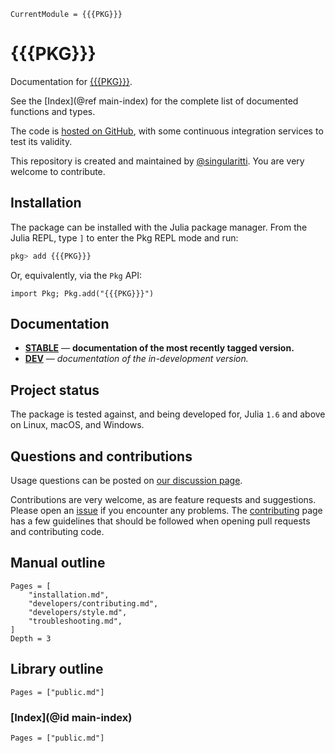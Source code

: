 ```@meta
CurrentModule = {{{PKG}}}
```

# {{{PKG}}}

Documentation for [{{{PKG}}}](https://github.com/{{{USER}}}/{{{PKG}}}.jl).

See the [Index](@ref main-index) for the complete list of documented functions
and types.

The code is [hosted on GitHub](https://github.com/{{{USER}}}/{{{PKG}}}.jl),
with some continuous integration services to test its validity.

This repository is created and maintained by [@singularitti](https://github.com/singularitti).
You are very welcome to contribute.

## Installation

The package can be installed with the Julia package manager.
From the Julia REPL, type `]` to enter the Pkg REPL mode and run:

```julia
pkg> add {{{PKG}}}
```

Or, equivalently, via the `Pkg` API:

```@repl
import Pkg; Pkg.add("{{{PKG}}}")
```

## Documentation

- [**STABLE**](https://{{{USER}}}.github.io/{{{PKG}}}.jl/stable) — **documentation of the most recently tagged version.**
- [**DEV**](https://{{{USER}}}.github.io/{{{PKG}}}.jl/dev) — _documentation of the in-development version._

## Project status

The package is tested against, and being developed for, Julia `1.6` and above on Linux,
macOS, and Windows.

## Questions and contributions

Usage questions can be posted on
[our discussion page](https://github.com/{{{USER}}}/{{{PKG}}}.jl/discussions).

Contributions are very welcome, as are feature requests and suggestions. Please open an
[issue](https://github.com/{{{USER}}}/{{{PKG}}}.jl/issues)
if you encounter any problems. The [contributing](@ref) page has
a few guidelines that should be followed when opening pull requests and contributing code.

## Manual outline

```@contents
Pages = [
    "installation.md",
    "developers/contributing.md",
    "developers/style.md",
    "troubleshooting.md",
]
Depth = 3
```

## Library outline

```@contents
Pages = ["public.md"]
```

### [Index](@id main-index)

```@index
Pages = ["public.md"]
```
